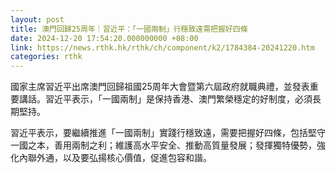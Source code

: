 ```yaml
---
layout: post
title: 澳門回歸25周年｜習近平：「一國兩制」行穩致遠需把握好四條
date: 2024-12-20 17:54:20.000000000 +08:00
link: https://news.rthk.hk/rthk/ch/component/k2/1784384-20241220.htm
categories: rthk
---
```


國家主席習近平出席澳門回歸祖國25周年大會暨第六屆政府就職典禮，並發表重要講話。習近平表示，「一國兩制」是保持香港、澳門繁榮穩定的好制度，必須長期堅持。

習近平表示，要繼續推進「一國兩制」實踐行穩致遠，需要把握好四條，包括堅守一國之本，善用兩制之利；維護高水平安全、推動高質量發展；發揮獨特優勢，強化內聯外通，以及要弘揚核心價值，促進包容和諧。
